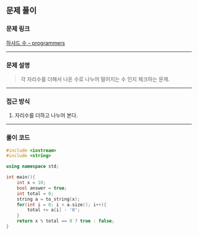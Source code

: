 ##  문제 풀이

###  문제 링크  
[하샤드 수 – programmers](https://school.programmers.co.kr/learn/courses/30/lessons/12947)

---

###  문제 설명  
> 각 자리수를 더해서 나온 수로 나누어 떨어지는 수 인지 체크하는 문제.
---

###  접근 방식  
1. 자리수를 더하고 나누어 본다.

---

### 풀이 코드

```cpp
#include <iostream>
#include <string>

using namespace std;

int main(){
    int x = 10;
    bool answer = true;
    int total = 0;
    string a = to_string(x);
    for(int i = 0; i < a.size(); i++){
        total += a[i] - '0';
    }
    return x % total == 0 ? true : false;
}
```


